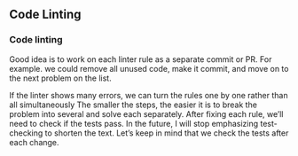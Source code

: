 ## Code Linting

### Code linting

Good idea is to work on each linter rule as a separate commit or PR.
For example. we could remove all unused code, make it commit, and move on to the next problem on the list.

If the linter shows many errors, we can turn the rules one by one rather than all simultaneously
The smaller the steps, the easier it is to break the problem into several and solve each separately.
After fixing each rule, we’ll need to check if the tests pass. In the future, I will stop emphasizing test-checking to shorten the text. Let’s keep in mind that we check the tests after each change.
